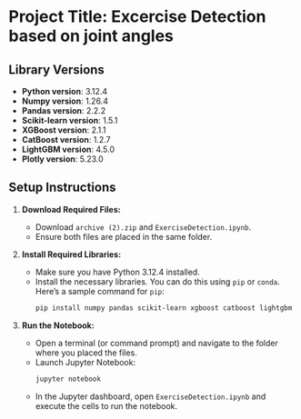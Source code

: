 # Project Title: Excercise Detection based on joint angles

## Library Versions

- **Python version**: 3.12.4 
- **Numpy version**: 1.26.4
- **Pandas version**: 2.2.2
- **Scikit-learn version**: 1.5.1
- **XGBoost version**: 2.1.1
- **CatBoost version**: 1.2.7
- **LightGBM version**: 4.5.0
- **Plotly version**: 5.23.0

## Setup Instructions

1. **Download Required Files:**
   - Download `archive (2).zip` and `ExerciseDetection.ipynb`.
   - Ensure both files are placed in the same folder.

2. **Install Required Libraries:**
   - Make sure you have Python 3.12.4 installed.
   - Install the necessary libraries. You can do this using `pip` or `conda`. Here’s a sample command for `pip`:
     ```bash
     pip install numpy pandas scikit-learn xgboost catboost lightgbm plotly
     ```

3. **Run the Notebook:**
   - Open a terminal (or command prompt) and navigate to the folder where you placed the files.
   - Launch Jupyter Notebook:
     ```bash
     jupyter notebook
     ```
   - In the Jupyter dashboard, open `ExerciseDetection.ipynb` and execute the cells to run the notebook.
